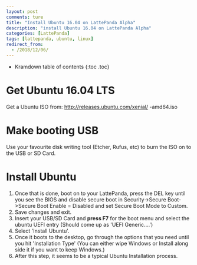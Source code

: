 ```yaml
---
layout: post
comments: ture
title: "Install Ubuntu 16.04 on LattePanda Alpha"
description: "install Ubuntu 16.04 on LattePanda Alpha"
categories: [LattePanda]
tags: [lattepanda, ubuntu, linux]
redirect_from:
  - /2018/12/06/
---
```


* Kramdown table of contents
{:toc .toc}

# Get Ubuntu 16.04 LTS
Get a Ubuntu ISO from: http://releases.ubuntu.com/xenial/ -amd64.iso
# Make booting USB
Use your favourite disk writing tool (Etcher, Rufus, etc) to burn the ISO on to the USB or SD Card.
# Install Ubuntu 
1. Once that is done, boot on to your LattePanda, press the DEL key until you see the BIOS and disable secure boot in Security->Secure Boot->Secure Boot Enable = Disabled and set Secure Boot Mode to Custom.
2. Save changes and exit.
2. Insert your USB/SD Card and **press F7** for the boot menu and select the ubuntu UEFI entry (Should come up as 'UEFI Generic....')
3. Select 'Install Ubuntu'.
4. Once it boots to the desktop, go through the options that you need until you hit 'Installation Type' (You can either wipe Windows or Install along side it if you want to keep Windows.)
5. After this step, it seems to be a typical Ubuntu Installation process.
